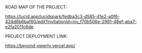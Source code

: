 ROAD MAP OF THE PROJECT:

https://lucid.app/lucidspark/fedba3c3-d585-41e2-a0f6-424d6b6baf60/edit?invitationId=inv_f70b506e-2991-48ef-aba7-e2fa2011c6de

PROJECT DEPLOYMENT LINK:


https://beyond-qwerty.vercel.app/
